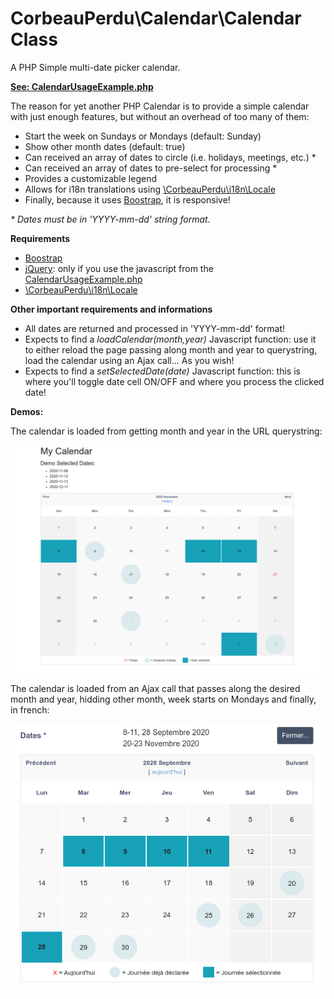 # CorbeauPerdu\Calendar\Calendar Class
<p>A PHP Simple multi-date picker calendar.</p>

<a href="https://github.com/ravenlost/PHP_Calendar/blob/master/UsageExamples/CalendarUsageExample.php">**See: CalendarUsageExample.php**</a>

<p>The reason for yet another PHP Calendar is to provide a simple calendar with just enough features, but without an overhead of too many of them:</p>

<ul>
	<li>Start the week on Sundays or Mondays (default: Sunday)</li>
	<li>Show other month dates (default: true)</li>
	<li>Can received an array of dates to circle (i.e. holidays, meetings, etc.) *</li>
	<li>Can received an array of dates to pre-select for processing *</li>
	<li>Provides a customizable legend</li>
	<li>Allows for i18n translations using <a href="https://github.com/ravenlost/PHP_Locale">\CorbeauPerdu\i18n\Locale</a></li>
	<li>Finally, because it uses <a href="https://getbootstrap.com/">Boostrap</a>, it is responsive!</li>
</ul>

 *\* Dates must be in 'YYYY-mm-dd' string format.*

**Requirements**
<ul>
	<li><a href="https://getbootstrap.com/">Boostrap</a></li>
	<li><a href="https://jquery.com/">jQuery</a>: only if you use the javascript from the <a href="https://github.com/ravenlost/PHP_Calendar/blob/master/UsageExamples/CalendarUsageExample.php">CalendarUsageExample.php</a></li>
	<li><a href="https://github.com/ravenlost/PHP_Locale">\CorbeauPerdu\i18n\Locale</a></li>
</ul>

**Other important requirements and informations**
<ul>
	<li>All dates are returned and processed in 'YYYY-mm-dd' format!</li>
	<li>Expects to find a <i>loadCalendar(month,year)</i> Javascript function: use it to either reload the page passing along month and year to querystring, load the calendar using an Ajax call... As you wish!
	<li>Expects to find a <i>setSelectedDate(date)</i> Javascript function: this is where you'll toggle date cell ON/OFF and where you process the clicked date!
</ul>

**Demos:**

<p>The calendar is loaded from getting month and year in the URL querystring:</p>
<img src="https://github.com/ravenlost/PHP_Calendar/blob/master/UsageExamples/demo1-querystring.png"/>

<p>The calendar is loaded from an Ajax call that passes along the desired month and year, hidding other month, week starts on Mondays and finally, in french:</p>
<img src="https://github.com/ravenlost/PHP_Calendar/blob/master/UsageExamples/demo2-ajax-french-hideothermonth.png"/>